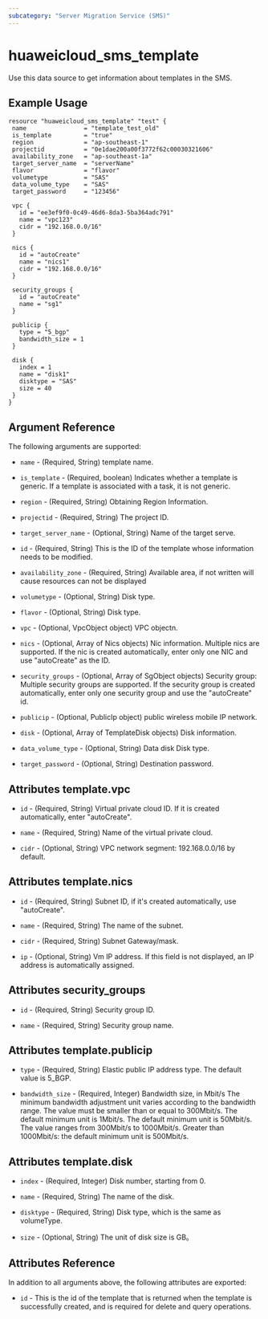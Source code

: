 ```yaml
---
subcategory: "Server Migration Service (SMS)"
---
```


# huaweicloud\_sms\_template

Use this data source to get information about templates in the SMS.

## Example Usage

 ```hcl
resource "huaweicloud_sms_template" "test" {
  name                = "template_test_old"
  is_template         = "true"
  region              = "ap-southeast-1"
  projectid           = "0e1dae200a00f3772f62c00030321606"
  availability_zone   = "ap-southeast-1a"
  target_server_name  = "serverName"
  flavor              = "flavor"
  volumetype          = "SAS"
  data_volume_type    = "SAS"
  target_password     = "123456"

  vpc {
    id = "ee3ef9f0-0c49-46d6-8da3-5ba364adc791"
    name = "vpc123"
    cidr = "192.168.0.0/16"
  }

  nics {
    id = "autoCreate"
    name = "nics1"
    cidr = "192.168.0.0/16"
  }

  security_groups {
    id = "autoCreate"
    name = "sg1"
  }

  publicip {
    type = "5_bgp"
    bandwidth_size = 1
  }

  disk {
    index = 1
    name = "disk1"
    disktype = "SAS"
    size = 40
  }
}

 ```

## Argument Reference


The following arguments are supported:

* `name` - (Required, String) template name.

* `is_template` - (Required, boolean) Indicates whether a template is generic. If a template is associated with a task, it is not generic.

* `region` - (Required, String) Obtaining Region Information.

* `projectid` - (Required, String) The project ID.

* `target_server_name` - (Optional, String) Name of the target serve.

* `id` - (Required, String) This is the ID of the template whose information needs to be modified.

* `availability_zone` - (Required, String) Available area, if not written will cause resources can not be displayed

* `volumetype` - (Optional, String) Disk type.

* `flavor` - (Optional, String) Disk type.

* `vpc` - (Optional, VpcObject object) VPC objectn.

* `nics` - (Optional, Array of Nics objects) Nic information. Multiple nics are supported. If the nic is created automatically, enter only one NIC and use "autoCreate" as the ID.

* `security_groups` - (Optional, Array of SgObject objects) Security group: Multiple security groups are supported. If the security group is created automatically, enter only one security group and use the "autoCreate" id.

* `publicip` - (Optional, PublicIp object) public wireless mobile IP network.

* `disk` - (Optional, Array of TemplateDisk objects) Disk information.

* `data_volume_type` - (Optional, String) Data disk Disk type.

* `target_password` - (Optional, String) Destination password.

## Attributes template.vpc
* `id` - (Required, String) Virtual private cloud ID. If it is created automatically, enter "autoCreate".

* `name` - (Required, String) Name of the virtual private cloud.

* `cidr` - (Optional, String) VPC network segment: 192.168.0.0/16 by default.

## Attributes template.nics
* `id` - (Required, String) Subnet ID, if it's created automatically, use "autoCreate".

* `name` - (Required, String) The name of the subnet.

* `cidr` - (Required, String) Subnet Gateway/mask.

* `ip` - (Optional, String) Vm IP address. If this field is not displayed, an IP address is automatically assigned.

## Attributes security_groups
* `id` - (Required, String) Security group ID.

* `name` - (Required, String) Security group name.

## Attributes template.publicip
* `type` - (Required, String) Elastic public IP address type. The default value is 5_BGP.

* `bandwidth_size` - (Required, Integer) Bandwidth size, in Mbit/s
The minimum bandwidth adjustment unit varies according to the bandwidth range.
The value must be smaller than or equal to 300Mbit/s. The default minimum unit is 1Mbit/s. The default minimum unit is 50Mbit/s. The value ranges from 300Mbit/s to 1000Mbit/s. Greater than 1000Mbit/s: the default minimum unit is 500Mbit/s.

## Attributes template.disk
* `index` - (Required, Integer) Disk number, starting from 0.

* `name` - (Required, String) The name of the disk.

* `disktype` - (Required, String) Disk type, which is the same as volumeType.

* `size` - (Optional, String) The unit of disk size is GB。

## Attributes Reference

In addition to all arguments above, the following attributes are exported:

* `id` - This is the id of the template that is returned when the template is successfully created, and is required for delete and query operations.
